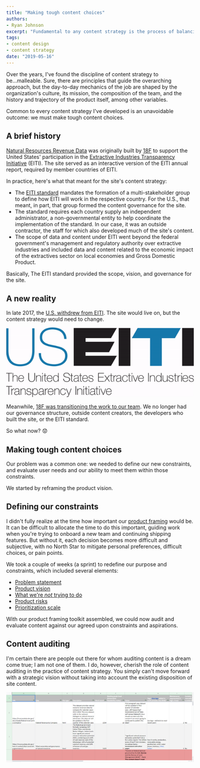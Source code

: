 ```yaml
---
title: "Making tough content choices"
authors:
- Ryan Johnson
excerpt: "Fundamental to any content strategy is the process of balancing user needs, business objectives, and workflow requirements. Evaluating those variables leads to the real challenge to come: making difficult content choices."
tags:
- content design
- content strategy
date: "2019-05-16"
---
```


Over the years, I've found the discipline of content strategy to be...malleable. Sure, there are principles that guide the overarching approach, but the day-to-day mechanics of the job are shaped by the organization's culture, its mission, the composition of the team, and the history and trajectory of the product itself, among other variables.

Common to every content strategy I've developed is an unavoidable outcome: we must make tough content choices.

## A brief history

[Natural Resources Revenue Data](https://revenuedata.doi.gov/) was originally built by [18F](https://18f.gsa.gov/) to support the United States' participation in the [Extractive Industries Transparency Initiative](https://eiti.org/) (EITI). The site served as an interactive version of the EITI annual report, required by member countries of EITI.

In practice, here's what that meant for the site's content strategy:

- The [EITI standard](https://eiti.org/about/how-we-work#implementing-the-standard-nationally) mandates the formation of a multi-stakeholder group to define how EITI will work in the respective country. For the U.S., that meant, in part, that group formed the content governance for the site.
- The standard requires each country supply an independent administrator, a non-governmental entity to help coordinate the implementation of the standard. In our case, it was an outside contractor, the staff for which also developed much of the site's content.
- The scope of data and content under EITI went beyond the federal government's management and regulatory authority over extractive industries and included data and content related to the economic impact of the extractives sector on local economies and Gross Domestic Product.

Basically, The EITI standard provided the scope, vision, and governance for the site.

## A new reality

In late 2017, the [U.S. withdrew from EITI](https://revenuedata.doi.gov/about/#history). The site would live on, but the content strategy would need to change. 

![United States Extractive Industries Transparency Initiative with the United States fading away to white](./useiti-fade.gif)

Meanwhile, [18F was transitioning the work to our team](https://18f.gsa.gov/2018/05/01/lessons-from-an-18f-product-transition/). We no longer had our governance structure, outside content creators, the developers who built the site, or the EITI standard.

So what now? 😟

## Making tough content choices

Our problem was a common one: we needed to define our new constraints, and evaluate user needs and our ability to meet them within those constraints.

We started by reframing the product vision.

## Defining our constraints

I didn't fully realize at the time how important our [product framing](https://github.com/ONRR/doi-extractives-data/wiki/Product-framing) would be. It can be difficult to allocate the time to do this important, guiding work when you're trying to onboard a new team and continuing shipping features. But without it, each decision becomes more difficult and subjective, with no North Star to mitigate personal preferences, difficult choices, or pain points.

We took a couple of weeks (a sprint) to redefine our purpose and constraints, which included several elements:

- [Problem statement](https://github.com/ONRR/doi-extractives-data/wiki/Product-framing#problem-statement)
- [Product vision](https://github.com/ONRR/doi-extractives-data/wiki/Product-framing#our-vision)
- [What we're _not_ trying to do](https://github.com/ONRR/doi-extractives-data/wiki/Product-framing#what-we-are-not-trying-to-do)
- [Product risks](https://github.com/ONRR/doi-extractives-data/wiki/Product-framing#risks)
- [Prioritization scale](https://github.com/ONRR/doi-extractives-data/wiki/Prioritization-Scale)

With our product framing toolkit assembled, we could now audit and evaluate content against our agreed upon constraints and aspirations.

## Content auditing

I'm certain there are people out there for whom auditing content is a dream come true; I am not one of them. I do, however, cherish the role of content auditing in the practice of content strategy. You simply can't move forward with a strategic vision without taking into account the existing disposition of site content.

![Spreadsheet showing content audit with columns for URL, Title, File type, Description, Word count, Reading grade level, Notes, Tags, Maintenace requirements](./screen-content-audit.png)

